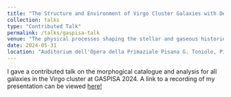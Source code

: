 ```yaml
---
title: "The Structure and Environment of Virgo Cluster Galaxies with Deep Optical Morphologies"
collection: talks
type: "Contributed Talk"
permalink: /talks/gaspisa-talk
venue: "The physical processes shaping the stellar and gaseous histories of galaxies (GASPISA2024)"
date: 2024-05-31
location: "Auditorium dell'Opera della Primaziale Pisana G. Toniolo, Pisa, Italy"
---
```


I gave a contributed talk on the morphogical catalogue and analysis for all galaxies in the Virgo cluster at GASPISA 2024. A link to a recording of my presentation can be viewed [here!]([url](https://youtu.be/icGtkiZayEk?si=TkwHbO_VQ4l19ul6&t=4459))

